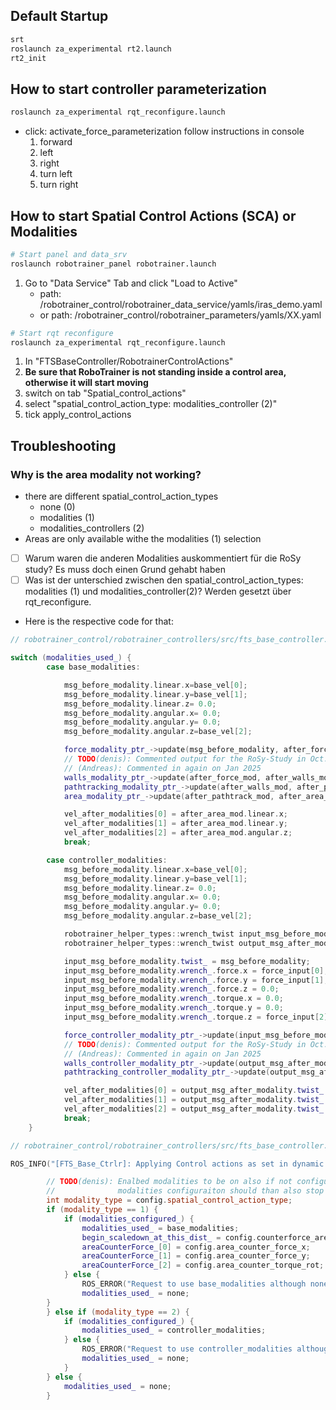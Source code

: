 
## Default Startup
```bash
srt
roslaunch za_experimental rt2.launch
rt2_init
```

## How to start controller parameterization
```bash
roslaunch za_experimental rqt_reconfigure.launch
```
- click: activate_force_parameterization
	follow instructions in console
	1. forward
	2. left
	3. right
	4. turn left
	5. turn right


## How to start Spatial Control Actions (SCA) or Modalities
```bash
# Start panel and data_srv
roslaunch robotrainer_panel robotrainer.launch
```
1. Go to "Data Service" Tab and click "Load to Active"
	- path: /robotrainer_control/robotrainer_data_service/yamls/iras_demo.yaml
	- or path: /robotrainer_control/robotrainer_parameters/yamls/XX.yaml
```bash
# Start rqt reconfigure
roslaunch za_experimental rqt_reconfigure.launch
```
1. In  "FTSBaseController/RobotrainerControlActions"
2. **Be sure that RoboTrainer is not standing inside a control area, otherwise it will start moving**
3. switch on tab "Spatial_control_actions"
4. select "spatial_control_action_type: modalities_controller (2)"
5. tick apply_control_actions


## Troubleshooting
### Why is the area modality not working?
- there are different spatial_control_action_types
	- none (0)
	- modalities (1)
	- modalities_controllers (2)
- Areas are only available withe the modalities (1) selection
- [ ] Warum waren die anderen Modalities auskommentiert für die RoSy study? Es muss doch einen Grund gehabt haben
- [ ] Was ist der unterschied zwischen den spatial_control_action_types: modalities (1) und modalities_controller(2)? Werden gesetzt über rqt_reconfigure.
- Here is the respective code for that:
```cpp
// robotrainer_control/robotrainer_controllers/src/fts_base_controller.cpp

switch (modalities_used_) {
        case base_modalities:

            msg_before_modality.linear.x=base_vel[0];
            msg_before_modality.linear.y=base_vel[1];
            msg_before_modality.linear.z= 0.0;
            msg_before_modality.angular.x= 0.0;
            msg_before_modality.angular.y= 0.0;
            msg_before_modality.angular.z=base_vel[2];

            force_modality_ptr_->update(msg_before_modality, after_force_mod);
            // TODO(denis): Commented output for the RoSy-Study in Oct. 2020
            // (Andreas): Commented in again on Jan 2025
            walls_modality_ptr_->update(after_force_mod, after_walls_mod);
            pathtracking_modality_ptr_->update(after_walls_mod, after_pathtrack_mod);
            area_modality_ptr_->update(after_pathtrack_mod, after_area_mod);

            vel_after_modalities[0] = after_area_mod.linear.x;
            vel_after_modalities[1] = after_area_mod.linear.y;
            vel_after_modalities[2] = after_area_mod.angular.z;
            break;

        case controller_modalities:
            msg_before_modality.linear.x=base_vel[0];
            msg_before_modality.linear.y=base_vel[1];
            msg_before_modality.linear.z= 0.0;
            msg_before_modality.angular.x= 0.0;
            msg_before_modality.angular.y= 0.0;
            msg_before_modality.angular.z=base_vel[2];

            robotrainer_helper_types::wrench_twist input_msg_before_modality;
            robotrainer_helper_types::wrench_twist output_msg_after_modality;

            input_msg_before_modality.twist_ = msg_before_modality;
            input_msg_before_modality.wrench_.force.x = force_input[0];
            input_msg_before_modality.wrench_.force.y = force_input[1];
            input_msg_before_modality.wrench_.force.z = 0.0;
            input_msg_before_modality.wrench_.torque.x = 0.0;
            input_msg_before_modality.wrench_.torque.y = 0.0;
            input_msg_before_modality.wrench_.torque.z = force_input[2];

            force_controller_modality_ptr_->update(input_msg_before_modality, output_msg_after_modality);
            // TODO(denis): Commented output for the RoSy-Study in Oct. 2020
            // (Andreas): Commented in again on Jan 2025
            walls_controller_modality_ptr_->update(output_msg_after_modality, output_msg_after_modality);
            pathtracking_controller_modality_ptr_->update(output_msg_after_modality, output_msg_after_modality);

            vel_after_modalities[0] = output_msg_after_modality.twist_.linear.x;
            vel_after_modalities[1] = output_msg_after_modality.twist_.linear.y;
            vel_after_modalities[2] = output_msg_after_modality.twist_.angular.z;
            break;
    }
```

```cpp
// robotrainer_control/robotrainer_controllers/src/fts_base_controller.cpp

ROS_INFO("[FTS_Base_Ctrlr]: Applying Control actions as set in dynamic reconfigure!");

        // TODO(denis): Enalbed modalities to be on also if not configured
        //              modalities configuraiton should than also stop controller
        int modality_type = config.spatial_control_action_type;
        if (modality_type == 1) {
            if (modalities_configured_) {
                modalities_used_ = base_modalities;
                begin_scaledown_at_this_dist_ = config.counterforce_area_scaledown_dist;
                areaCounterForce_[0] = config.area_counter_force_x;
                areaCounterForce_[1] = config.area_counter_force_y;
                areaCounterForce_[2] = config.area_counter_torque_rot;
            } else {
                ROS_ERROR("Request to use base_modalities although none have been configured yet. Please send a configuration first!");
                modalities_used_ = none;
        }
        } else if (modality_type == 2) {
            if (modalities_configured_) {
                modalities_used_ = controller_modalities;
            } else {
                ROS_ERROR("Request to use controller_modalities although none have been configured yet. Please send a configuration first!");
                modalities_used_ = none;
            }
        } else {
            modalities_used_ = none;
        }
```